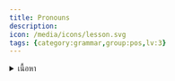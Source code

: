 ```yaml
---
title: Pronouns
description: 
icon: /media/icons/lesson.svg
tags: {category:grammar,group:pos,lv:3}
---
```


<details>
<summary>เนื้อหา</summary>

<details>

<summary>แบบฝึกหัด</summary>

<details>